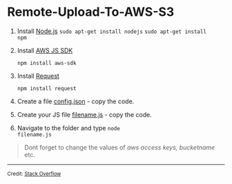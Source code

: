 # Remote-Upload-To-AWS-S3



1. Install [Node.js](https://nodejs.org/en/download/package-manager/)
    <code>sudo apt-get install nodejs</code>
    <code>sudo apt-get install npm</code>

2. Install [AWS JS SDK](https://github.com/aws/aws-sdk-js)

    <code>npm install aws-sdk</code>

3. Install [Request](https://github.com/request/request)

    <code>npm install request</code>

4. Create a file [config.json](/config.json) - copy the code.

5. Create your JS file [filename.js](/filename.js) - copy the code.

6. Navigate to the folder and type <code>node filename.js</code>



>Dont forget to change the values of _aws access keys, bucketname_ etc.


* * *


<sub>Credit: [Stack Overflow](https://stackoverflow.com/questions/16803293/is-there-a-way-to-upload-to-s3-from-a-url-using-node-js)</sub>
